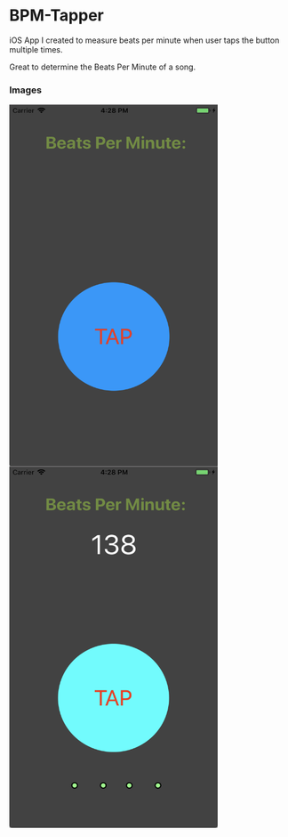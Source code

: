# BPM-Tapper
iOS App I created to measure beats per minute when user taps the button multiple times.

Great to determine the Beats Per Minute of a song.

### Images
<a href="url"><img src="BPM%20Tapper/Assets.xcassets/home.png" align="left" width="375" height="650"></a>
<a href="url"><img src="BPM%20Tapper/Assets.xcassets/tapped.png" align="left" width="375" height="650" ></a>
